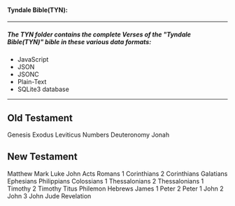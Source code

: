 #### Tyndale Bible(TYN):
----
##### The TYN folder contains the complete Verses of the "Tyndale Bible(TYN)" bible in these various data formats:
* JavaScript
* JSON
* JSONC
* Plain-Text
* SQLite3 database
---


Old Testament
-------------
Genesis
Exodus
Leviticus
Numbers
Deuteronomy
Jonah

New Testament
-------------
Matthew
Mark
Luke
John
Acts
Romans
1 Corinthians
2 Corinthians
Galatians
Ephesians
Philippians
Colossians
1 Thessalonians
2 Thessalonians
1 Timothy
2 Timothy
Titus
Philemon
Hebrews
James
1 Peter
2 Peter
1 John
2 John
3 John
Jude
Revelation